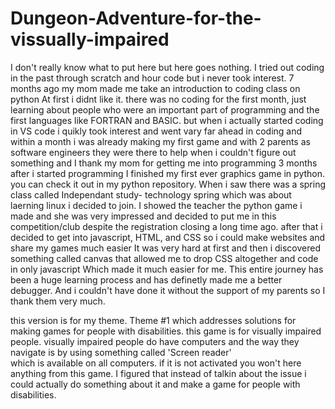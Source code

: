 # Dungeon-Adventure-for-the-vissually-impaired
I don't really know what to put here but here goes nothing.
I tried out coding in the past through scratch and hour code but i never took interest.
7 months ago my mom made me take an introduction to coding class on python
At first i didnt like it. there was no coding for the first month, just learning about people who were an important
part of programming and the first languages  like FORTRAN and BASIC.
but when i actually started coding in VS code i quikly took interest and went vary far ahead in coding and within a month i was already making my first game
and with 2 parents as software engineers they were there to help when i couldn't figure out something
and I thank my mom for getting me into programming
3 months after i started programming I finished my first ever graphics game in python. you can check it out in my python repository.
When i saw there was a spring class called Independant study- technology spring which was about 
laerning linux i decided to join. I showed the teacher the python game i made and she was very impressed and decided to put me in this competition/club
despite the registration closing a long time ago.
after that i decided to get into javascript, HTML, and CSS so i could make websites and share my games much easier
It was very hard at first and then i discovered something called canvas that allowed me to drop CSS altogether and code in only javascript
Which made it much easier for me. This entire journey has been a huge learning process and has definetly made me a better debugger.
And i couldn't have done it without the support of my parents so I thank them very much.


this version is for my theme. Theme #1 which addresses solutions for making games for people with disabilities. 
this game is for visually impaired people. visually impaired people do have computers and the way they navigate is by using something called 'Screen reader'  
which is available on all computers. if it is not activated you won't here anything from this game. I figured that instead of talkin about the issue i could
actually do something about it and make a game for people with disabilities.
